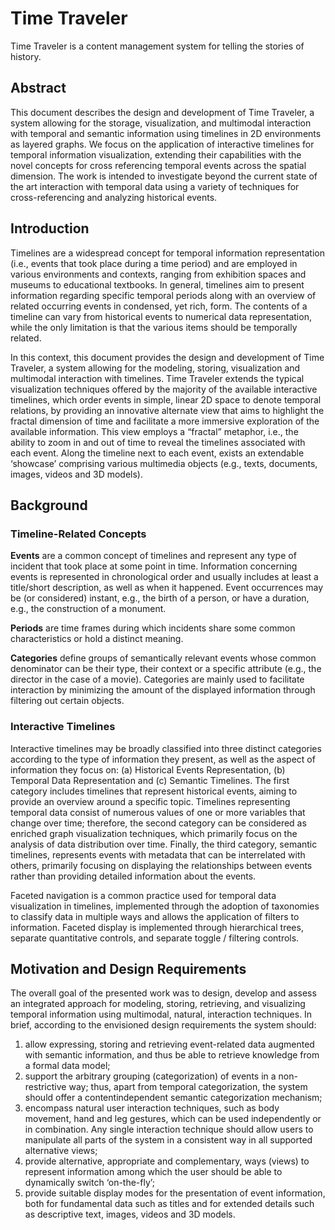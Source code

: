 # Time Traveler

Time Traveler is a content management system for telling the stories of history.

## Abstract

This document describes the design and development of Time Traveler, a system allowing for the storage, visualization, and multimodal interaction with temporal and semantic information using timelines in 2D environments as layered graphs. We focus on the application of interactive timelines for temporal information visualization, extending their capabilities with the novel concepts for cross referencing temporal events across the spatial dimension. The work is intended to investigate beyond the current state of the art interaction with temporal data using a variety of techniques for cross-referencing and analyzing historical events.

## Introduction

Timelines are a widespread concept for temporal information representation (i.e., events that took place during a time period) and are employed in various environments and contexts, ranging from exhibition spaces and museums to educational textbooks. In general, timelines aim to present information regarding specific temporal periods along with an overview of related occurring events in condensed, yet rich, form. The contents of a timeline can vary from historical events to numerical data representation, while the only limitation is that the various items should be temporally related.

In this context, this document provides the design and development of Time Traveler, a system allowing for the modeling, storing, visualization and multimodal interaction with timelines. Time Traveler extends the typical visualization techniques offered by the majority of the available interactive timelines, which order events in simple, linear 2D space to denote temporal relations, by providing an innovative alternate view that aims to highlight the fractal dimension of time and facilitate a more immersive exploration of the available information. This view employs a “fractal” metaphor, i.e., the ability to zoom in and out of time to reveal the timelines associated with each event. Along the timeline next to each event, exists an extendable ‘showcase’ comprising various multimedia objects (e.g., texts, documents, images, videos and 3D models).

## Background

### Timeline-Related Concepts

**Events** are a common concept of timelines and represent any type of incident that took place at some point in time. Information concerning events is represented in chronological order and usually includes at least a title/short description, as well as when it happened. Event occurrences may be (or considered) instant, e.g., the birth of a person, or have a duration, e.g., the construction of a monument.

**Periods** are time frames during which incidents share some common characteristics or hold a distinct meaning.

**Categories** define groups of semantically relevant events whose common denominator can be their type, their context or a specific attribute (e.g., the director in the case of a movie). Categories are mainly used to facilitate interaction by minimizing the amount of the displayed information through filtering out certain objects.

### Interactive Timelines

Interactive timelines may be broadly classified into three distinct categories according to the type of information they present, as well as the aspect of information they focus on: (a) Historical Events Representation, (b) Temporal Data Representation and (c) Semantic Timelines. The first category includes timelines that represent historical events, aiming to provide an overview around a specific topic. Timelines representing temporal data consist of numerous values of one or more variables that change over time; therefore, the second category can be considered as enriched graph visualization techniques, which primarily focus on the analysis of data distribution over time. Finally, the third category, semantic timelines, represents events with metadata that can be interrelated with others, primarily focusing on displaying the relationships between events rather than providing detailed information about the events.

Faceted navigation is a common practice used for temporal data visualization in timelines, implemented through the adoption of taxonomies to classify data in multiple ways and allows the application of filters to information. Faceted display is implemented through hierarchical trees, separate quantitative controls, and separate toggle / filtering controls.

## Motivation and Design Requirements

The overall goal of the presented work was to design, develop and assess an integrated approach for modeling, storing, retrieving, and visualizing temporal information using multimodal, natural, interaction techniques. In brief, according to the envisioned design requirements the system should:

1. allow expressing, storing and retrieving event-related data augmented with semantic information, and thus be able to retrieve knowledge from a formal data model;
2. support the arbitrary grouping (categorization) of events in a non-restrictive way; thus, apart from temporal categorization, the system should offer a contentindependent semantic categorization mechanism;
3. encompass natural user interaction techniques, such as body movement, hand and leg gestures, which can be used independently or in combination. Any single interaction technique should allow users to manipulate all parts of the system in a consistent way in all supported alternative views;
4. provide alternative, appropriate and complementary, ways (views) to represent information among which the user should be able to dynamically switch ‘on-the-fly’;
5. provide suitable display modes for the presentation of event information, both for fundamental data such as titles and for extended details such as descriptive text, images, videos and 3D models.
